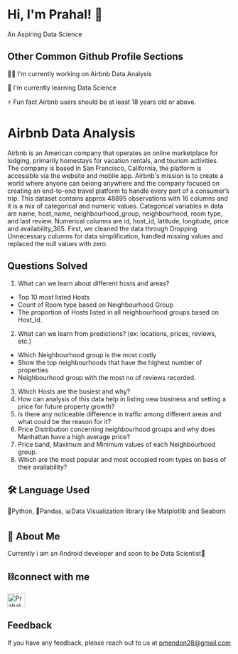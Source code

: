 
# Hi, I'm Prahal! 👋

An Aspiring Data Science 
## Other Common Github Profile Sections
👩‍💻 I'm currently working on Airbnb Data Analysis

🧠 I'm currently learning Data Science

⚡️ Fun fact Airbnb users should be at least 18 years old or above.


# Airbnb Data Analysis

Airbnb is an American company that operates an online marketplace for lodging, primarily homestays for vacation rentals, and tourism activities. The company is based in San Francisco, California, the platform is accessible via the website and mobile app. Airbnb's mission is to create a world where anyone can belong anywhere and the company focused on creating an end-to-end travel platform to handle every part of a consumer’s trip. This dataset contains approx 48895 observations with 16 columns and it is a mix of categorical and numeric values. Categorical variables in data are name, host_name, neighbourhood_group, neighbourhood, room type, and last review. Numerical columns are id, host_id, latitude, longitude, price and availability_365. First, we cleaned the data through Dropping Unnecessary columns for data simplification, handled missing values and replaced the null values with zero.

## Questions Solved

1. What can we learn about different hosts and areas?
  * Top 10 most listed Hosts
  * Count of Room type based on Neighbourhood Group
  * The proportion of Hosts listed in all neighbourhood groups based on Host_Id.
2. What can we learn from predictions? (ex: locations, prices, reviews, etc.)
  * Which Neighbourhood group is the most costly
  * Show the top neighbourhoods that have the highest number of properties
  * Neighbourhood group with the most no of reviews recorded.
3. Which Hosts are the busiest and why?
4. How can analysis of this data help in listing new business and setting a price for future property growth?
5. Is there any noticeable difference in traffic among different areas and what could be the reason for it?
6. Price Distribution concerning neighbourhood groups and why does Manhattan have a high average price?
7. Price band, Maximum and Minimum values of each Neighbourhood group.
8. Which are the most popular and most occupied room types on basis of their availability?

## 🛠 Language Used
🐍Python, 🐼Pandas, 📊Data Visualization library like Matplotlib and Seaborn

## 🚀 About Me
Currently i am an Android developer and soon to be Data Scientist🤯

## ⛓️connect with me
<p align="left">
<a href="https://www.linkedin.com/in/prahalmendonprofile/" target="blank"><img align="center" src="https://raw.githubusercontent.com/rahuldkjain/github-profile-readme-generator/master/src/images/icons/Social/linked-in-alt.svg" alt="Prahal" height="30" width="40" /></a>
</p>

## Feedback

If you have any feedback, please reach out to us at pmendon28@gmail.com
